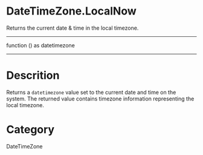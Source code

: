 ﻿# DateTimeZone.LocalNow
Returns the current date & time in the local timezone.
***
function () as datetimezone
***
# Descrition 
Returns a <code>datetimezone</code> value set to the current date and time on the system. 
    The returned value contains timezone information representing the local timezone.
# Category 
DateTimeZone
